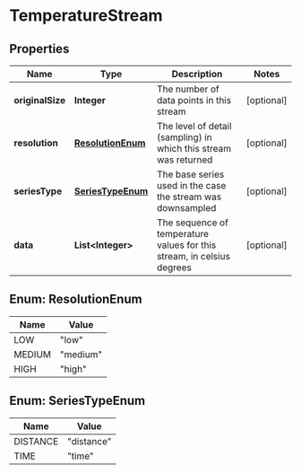 
# TemperatureStream

## Properties
Name | Type | Description | Notes
------------ | ------------- | ------------- | -------------
**originalSize** | **Integer** | The number of data points in this stream |  [optional]
**resolution** | [**ResolutionEnum**](#ResolutionEnum) | The level of detail (sampling) in which this stream was returned |  [optional]
**seriesType** | [**SeriesTypeEnum**](#SeriesTypeEnum) | The base series used in the case the stream was downsampled |  [optional]
**data** | **List&lt;Integer&gt;** | The sequence of temperature values for this stream, in celsius degrees |  [optional]


<a name="ResolutionEnum"></a>
## Enum: ResolutionEnum
Name | Value
---- | -----
LOW | &quot;low&quot;
MEDIUM | &quot;medium&quot;
HIGH | &quot;high&quot;


<a name="SeriesTypeEnum"></a>
## Enum: SeriesTypeEnum
Name | Value
---- | -----
DISTANCE | &quot;distance&quot;
TIME | &quot;time&quot;



